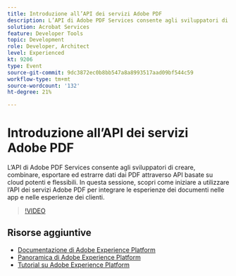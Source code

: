 ```yaml
---
title: Introduzione all’API dei servizi Adobe PDF
description: L’API di Adobe PDF Services consente agli sviluppatori di creare, combinare, esportare ed estrarre dati dai PDF attraverso API basate su cloud potenti e flessibili. In questa sessione, scopri come iniziare a utilizzare l’API dei servizi Adobe PDF per integrare le esperienze dei documenti nelle app e nelle esperienze dei clienti.
solution: Acrobat Services
feature: Developer Tools
topic: Development
role: Developer, Architect
level: Experienced
kt: 9206
type: Event
source-git-commit: 9dc3872ec0b8bb547a8a8993517aad09bf544c59
workflow-type: tm+mt
source-wordcount: '132'
ht-degree: 21%

---
```


# Introduzione all’API dei servizi Adobe PDF

L’API di Adobe PDF Services consente agli sviluppatori di creare, combinare, esportare ed estrarre dati dai PDF attraverso API basate su cloud potenti e flessibili. In questa sessione, scopri come iniziare a utilizzare l’API dei servizi Adobe PDF per integrare le esperienze dei documenti nelle app e nelle esperienze dei clienti.


>[!VIDEO](https://video.tv.adobe.com/v/337601/?quality=12&learn=on&hidetitle=true)

## Risorse aggiuntive

- [Documentazione di Adobe Experience Platform](https://experienceleague.adobe.com/docs/experience-platform.html)
- [Panoramica di Adobe Experience Platform](https://experienceleague.adobe.com/docs/experience-platform/landing/home.html?lang=it)
- [Tutorial su Adobe Experience Platform](https://experienceleague.adobe.com/docs/platform-learn/tutorials/overview.html?lang=it)
